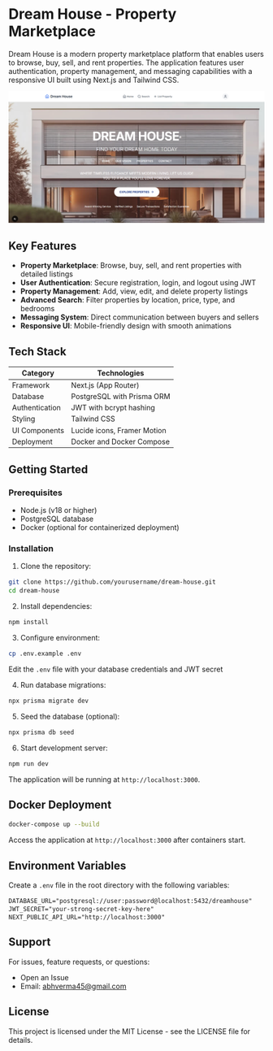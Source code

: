 # Dream House - Property Marketplace

Dream House is a modern property marketplace platform that enables users to browse, buy, sell, and rent properties. The application features user authentication, property management, and messaging capabilities with a responsive UI built using Next.js and Tailwind CSS.

![Screenshot](public/main.png)

## Key Features

- **Property Marketplace**: Browse, buy, sell, and rent properties with detailed listings
- **User Authentication**: Secure registration, login, and logout using JWT
- **Property Management**: Add, view, edit, and delete property listings
- **Advanced Search**: Filter properties by location, price, type, and bedrooms
- **Messaging System**: Direct communication between buyers and sellers
- **Responsive UI**: Mobile-friendly design with smooth animations

## Tech Stack

| Category          | Technologies                          |
|-------------------|---------------------------------------|
| Framework         | Next.js (App Router)                  |
| Database          | PostgreSQL with Prisma ORM            |
| Authentication    | JWT with bcrypt hashing               |
| Styling           | Tailwind CSS                          |
| UI Components     | Lucide icons, Framer Motion           |
| Deployment        | Docker and Docker Compose             |

## Getting Started

### Prerequisites
- Node.js (v18 or higher)
- PostgreSQL database
- Docker (optional for containerized deployment)

### Installation

1. Clone the repository:
```bash
git clone https://github.com/yourusername/dream-house.git
cd dream-house
```

2. Install dependencies:
```bash
npm install
```

3. Configure environment:
```bash
cp .env.example .env
```

Edit the `.env` file with your database credentials and JWT secret

4. Run database migrations:
```bash
npx prisma migrate dev
```

5. Seed the database (optional):
```bash
npx prisma db seed
```

6. Start development server:
```bash
npm run dev
```

The application will be running at `http://localhost:3000`.

## Docker Deployment

```bash
docker-compose up --build
```

Access the application at `http://localhost:3000` after containers start.

## Environment Variables

Create a `.env` file in the root directory with the following variables:

```env
DATABASE_URL="postgresql://user:password@localhost:5432/dreamhouse"
JWT_SECRET="your-strong-secret-key-here"
NEXT_PUBLIC_API_URL="http://localhost:3000"
```
## Support

For issues, feature requests, or questions:
- Open an Issue
- Email: abhverma45@gmail.com

## License

This project is licensed under the MIT License - see the LICENSE file for details.
